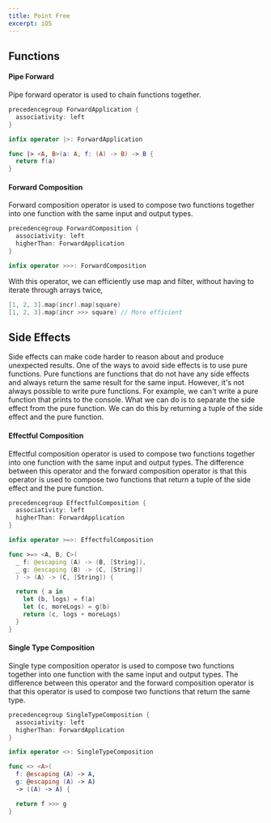 ```yaml
---
title: Point Free
excerpt: iOS
---
```


## Functions

#### Pipe Forward

Pipe forward operator is used to chain functions together.
    
```swift
precedencegroup ForwardApplication {
  associativity: left
}

infix operator |>: ForwardApplication

func |> <A, B>(a: A, f: (A) -> B) -> B {
  return f(a)
}
```

#### Forward Composition

Forward composition operator is used to compose two functions together into one function with the same input and output types.

```swift
precedencegroup ForwardComposition {
  associativity: left
  higherThan: ForwardApplication
}

infix operator >>>: ForwardComposition
```

With this operator, we can efficiently use map and filter, without having to iterate through arrays twice,

```swift
[1, 2, 3].map(incr).map(square)
[1, 2, 3].map(incr >>> square) // More efficient
```

## Side Effects

Side effects can make code harder to reason about and produce unexpected results. One of the ways to avoid side effects is to use pure functions. Pure functions are functions that do not have any side effects and always return the same result for the same input. However, it's not always possible to write pure functions. For example, we can't write a pure function that prints to the console. What we can do is to separate the side effect from the pure function. We can do this by returning a tuple of the side effect and the pure function.

#### Effectful Composition

Effectful composition operator is used to compose two functions together into one function with the same input and output types. The difference between this operator and the forward composition operator is that this operator is used to compose two functions that return a tuple of the side effect and the pure function.

```swift
precedencegroup EffectfulComposition {
  associativity: left
  higherThan: ForwardApplication
}

infix operator >=>: EffectfulComposition

func >=> <A, B, C>(
  _ f: @escaping (A) -> (B, [String]),
  _ g: @escaping (B) -> (C, [String])
  ) -> (A) -> (C, [String]) {

  return { a in
    let (b, logs) = f(a)
    let (c, moreLogs) = g(b)
    return (c, logs + moreLogs)
  }
}
```

#### Single Type Composition

Single type composition operator is used to compose two functions together into one function with the same input and output types. The difference between this operator and the forward composition operator is that this operator is used to compose two functions that return the same type.

```swift
precedencegroup SingleTypeComposition {
  associativity: left
  higherThan: ForwardApplication
}

infix operator <>: SingleTypeComposition

func <> <A>(
  f: @escaping (A) -> A,
  g: @escaping (A) -> A)
  -> ((A) -> A) {

  return f >>> g
}
```